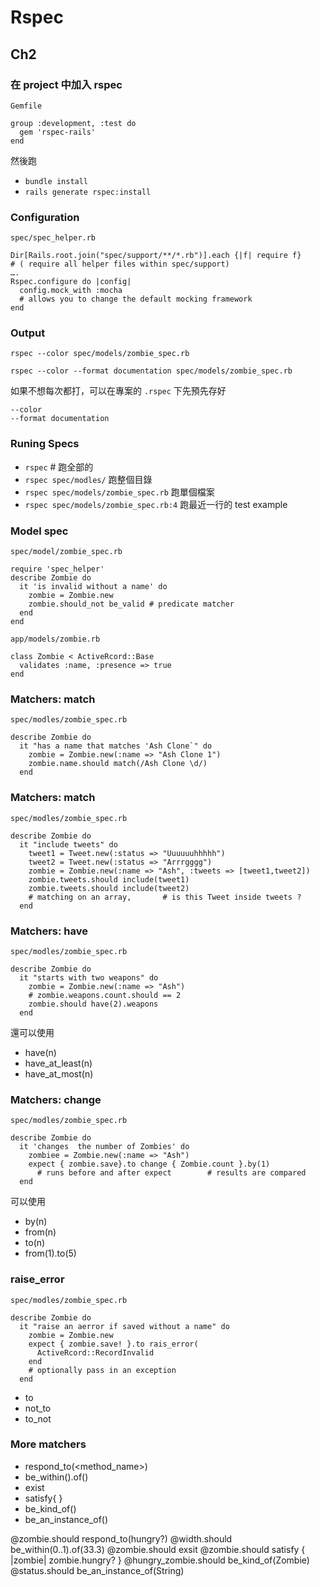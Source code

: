 # Rspec

## Ch2

### 在 project 中加入 rspec

`Gemfile`

```
group :development, :test do 
  gem 'rspec-rails'
end
```

然後跑 

* `bundle install`
* `rails generate rspec:install`

### Configuration

`spec/spec_helper.rb`

```
Dir[Rails.root.join("spec/support/**/*.rb")].each {|f| require f}
# ( require all helper files within spec/support)
….
Rspec.configure do |config|
  config.mock_with :mocha
  # allows you to change the default mocking framework
end
```

### Output

`rspec --color spec/models/zombie_spec.rb`

`rspec --color --format documentation spec/models/zombie_spec.rb`

如果不想每次都打，可以在專案的 `.rspec` 下先預先存好

```
--color
--format documentation
```

### Runing Specs

* `rspec` # 跑全部的
* `rspec spec/modles/` 跑整個目錄
* `rspec spec/models/zombie_spec.rb` 跑單個檔案
* `rspec spec/models/zombie_spec.rb:4` 跑最近一行的 test example


### Model spec

`spec/model/zombie_spec.rb`

```
require 'spec_helper'
describe Zombie do
  it 'is invalid without a name' do
    zombie = Zombie.new
    zombie.should_not be_valid # predicate matcher
  end
end
```

`app/models/zombie.rb`

```
class Zombie < ActiveRcord::Base
  validates :name, :presence => true
end
```

### Matchers: match

`spec/modles/zombie_spec.rb`

```
describe Zombie do
  it "has a name that matches 'Ash Clone`" do
    zombie = Zombie.new(:name => "Ash Clone 1")
    zombie.name.should match(/Ash Clone \d/)
  end
```

### Matchers: match

`spec/modles/zombie_spec.rb`

```
describe Zombie do
  it "include tweets" do
    tweet1 = Tweet.new(:status => "Uuuuuuhhhhh")
    tweet2 = Tweet.new(:status => "Arrrgggg")
    zombie = Zombie.new(:name => "Ash", :tweets => [tweet1,tweet2])
    zombie.tweets.should include(tweet1)
    zombie.tweets.should include(tweet2)
    # matching on an array,       # is this Tweet inside tweets ?
  end
```

### Matchers: have

`spec/modles/zombie_spec.rb`

```
describe Zombie do
  it "starts with two weapons" do
    zombie = Zombie.new(:name => "Ash")
    # zombie.weapons.count.should == 2
    zombie.should have(2).weapons
  end
```


還可以使用

* have(n)
* have_at_least(n)
* have_at_most(n)



### Matchers: change

`spec/modles/zombie_spec.rb`

```
describe Zombie do
  it 'changes  the number of Zombies' do
    zombiee = Zombie.new(:name => "Ash")
    expect { zombie.save}.to change { Zombie.count }.by(1)
      # runs before and after expect        # results are compared
  end
```

可以使用

* by(n)
* from(n)
* to(n)
* from(1).to(5)


### raise_error

`spec/modles/zombie_spec.rb`

```
describe Zombie do
  it "raise an aerror if saved without a name" do
    zombie = Zombie.new
    expect { zombie.save! }.to rais_error(
      ActiveRcord::RecordInvalid
    end
    # optionally pass in an exception
  end
```

* to 
* not_to
* to_not


### More matchers

* respond_to(<method_name>)
* be_within(<range>).of(<expected>)
* exist
* satisfy{ <block> }
* be_kind_of(<class>)
* be_an_instance_of(<class>)


@zombie.should respond_to(hungry?)
@width.should be_within(0..1).of(33.3)
@zombie.should exsit
@zombie.should satisfy { |zombie| zombie.hungry? }
@hungry_zombie.should be_kind_of(Zombie)
@status.should be_an_instance_of(String)


